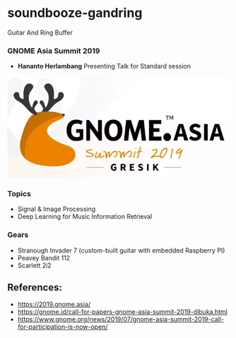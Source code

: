 # soundbooze-gandring

Guitar And Ring Buffer

### GNOME Asia Summit 2019

- <b>Hananto Herlambang</b> Presenting Talk for Standard session

![alt text](https://raw.githubusercontent.com/soundbooze/soundbooze-gandring/master/logo.png)

### Topics

- Signal & Image Processing
- Deep Learning for Music Information Retrieval

### Gears

- Stranough Invader 7 (custom-built guitar with embedded Raspberry PI)
- Peavey Bandit 112
- Scarlett 2i2

## References:

- https://2019.gnome.asia/
- https://gnome.id/call-for-papers-gnome-asia-summit-2019-dibuka.html
- https://www.gnome.org/news/2019/07/gnome-asia-summit-2019-call-for-participation-is-now-open/

